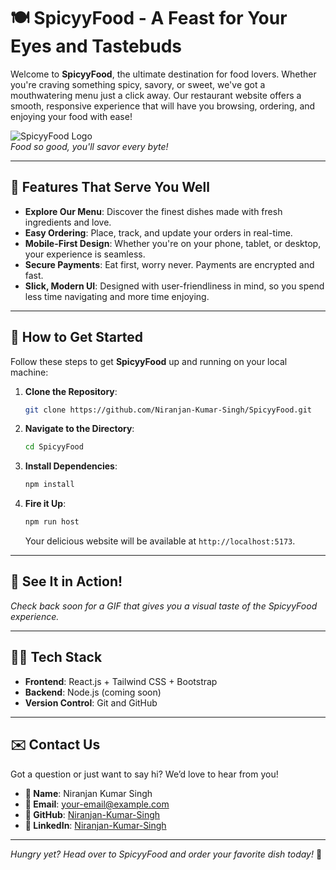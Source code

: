 # 🍽️ **SpicyyFood** - A Feast for Your Eyes and Tastebuds

Welcome to **SpicyyFood**, the ultimate destination for food lovers. Whether you're craving something spicy, savory, or sweet, we've got a mouthwatering menu just a click away. Our restaurant website offers a smooth, responsive experience that will have you browsing, ordering, and enjoying your food with ease!

![SpicyyFood Logo](https://dummyimage.com/600x400/ff5722/ffffff&text=SpicyyFood)  
*Food so good, you'll savor every byte!*  

---

## 🍕 **Features That Serve You Well**

- **Explore Our Menu**: Discover the finest dishes made with fresh ingredients and love.
- **Easy Ordering**: Place, track, and update your orders in real-time.
- **Mobile-First Design**: Whether you're on your phone, tablet, or desktop, your experience is seamless.
- **Secure Payments**: Eat first, worry never. Payments are encrypted and fast.
- **Slick, Modern UI**: Designed with user-friendliness in mind, so you spend less time navigating and more time enjoying.

---

## 🚀 **How to Get Started**

Follow these steps to get **SpicyyFood** up and running on your local machine:

1. **Clone the Repository**: 

   ```bash
   git clone https://github.com/Niranjan-Kumar-Singh/SpicyyFood.git
   ```

2. **Navigate to the Directory**:

   ```bash
   cd SpicyyFood
   ```

3. **Install Dependencies**:

   ```bash
   npm install
   ```

4. **Fire it Up**:

   ```bash
   npm run host
   ```

   Your delicious website will be available at `http://localhost:5173`.

---

## 🎥 **See It in Action!**

*Check back soon for a GIF that gives you a visual taste of the SpicyyFood experience.*

---

## 👨‍💻 **Tech Stack**

- **Frontend**: React.js + Tailwind CSS + Bootstrap
- **Backend**: Node.js (coming soon)
- **Version Control**: Git and GitHub

---

## ✉️ **Contact Us**

Got a question or just want to say hi? We’d love to hear from you!

- **👤 Name**: Niranjan Kumar Singh
- **📧 Email**: [your-email@example.com](mailto:your-email@example.com)
- **🐙 GitHub**: [Niranjan-Kumar-Singh](https://github.com/Niranjan-Kumar-Singh)
- **💼 LinkedIn**: [Niranjan-Kumar-Singh](https://www.linkedin.com/in/yourprofile)

---

*Hungry yet? Head over to SpicyyFood and order your favorite dish today!* 🍛